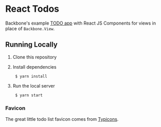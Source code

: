 # React Todos

Backbone's example [TODO app](http://backbonejs.org/docs/todos.html) with React JS
Components for views in place of `Backbone.View`.



## Running Locally

1. Clone this repository
2. Install dependencies

        $ yarn install
3. Run the local server

        $ yarn start

### Favicon

The great little todo list favicon comes from [Typicons](http://typicons.com/).
